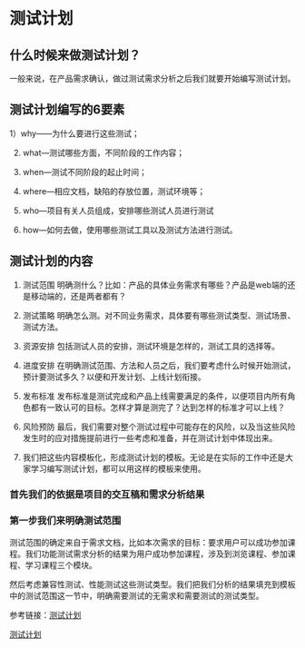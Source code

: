 # 测试计划

## 什么时候来做测试计划？

一般来说，在产品需求确认，做过测试需求分析之后我们就要开始编写测试计划。

## 测试计划编写的6要素

1）why——为什么要进行这些测试；

2) what—测试哪些方面，不同阶段的工作内容；

3) when—测试不同阶段的起止时间；

4) where—相应文档，缺陷的存放位置，测试环境等；

5) who—项目有关人员组成，安排哪些测试人员进行测试

6) how—如何去做，使用哪些测试工具以及测试方法进行测试。

## 测试计划的内容

1. 测试范围 明确测什么？比如：产品的具体业务需求有哪些？产品是web端的还是移动端的，还是两者都有？

2. 测试策略 明确怎么测。对不同业务需求，具体要有哪些测试类型、测试场景、测试方法。

3. 资源安排 包括测试人员的安排，测试环境是怎样的，测试工具的选择等。

4. 进度安排 在明确测试范围、方法和人员之后，我们要考虑什么时候开始测试，预计要测试多久？以便和开发计划、上线计划衔接。

5. 发布标准 发布标准是测试完成和产品上线需要满足的条件，以便项目内所有角色都有一致认可的目标。怎样才算是测完了？达到怎样的标准才可以上线？

6. 风险预防 最后，我们需要对整个测试过程中可能存在的风险，以及当这些风险发生时的应对措施提前进行一些考虑和准备，并在测试计划中体现出来。

7. 我们把这些内容模板化，形成测试计划的模板。无论是在实际的工作中还是大家学习编写测试计划，都可以用这样的模板来使用。

### 首先我们的依据是项目的交互稿和需求分析结果

### 第一步我们来明确测试范围

测试范围的确定来自于需求文档，比如本次需求的目标：要求用户可以成功参加课程。我们功能测试需求分析的结果为用户成功参加课程，涉及到浏览课程、参加课程、学习课程三个模块。

然后考虑兼容性测试、性能测试这些测试类型。我们把我们分析的结果填充到模板中的测试范围这一节中，明确需要测试的无需求和需要测试的测试类型。

参考链接：[测试计划](https://zhuanlan.zhihu.com/p/28317626)

[测试计划](https://zhuanlan.zhihu.com/p/30938725)

